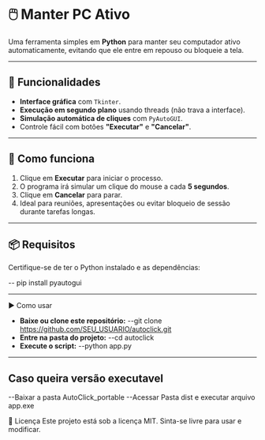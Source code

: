 # 🖱️ Manter PC Ativo

Uma ferramenta simples em **Python** para manter seu computador ativo automaticamente, evitando que ele entre em repouso ou bloqueie a tela.

---

## 📌 Funcionalidades

- **Interface gráfica** com `Tkinter`.
- **Execução em segundo plano** usando threads (não trava a interface).
- **Simulação automática de cliques** com `PyAutoGUI`.
- Controle fácil com botões **"Executar"** e **"Cancelar"**.

---

## 🚀 Como funciona

1. Clique em **Executar** para iniciar o processo.
2. O programa irá simular um clique do mouse a cada **5 segundos**.
3. Clique em **Cancelar** para parar.
4. Ideal para reuniões, apresentações ou evitar bloqueio de sessão durante tarefas longas.

---

## 📦 Requisitos

Certifique-se de ter o Python instalado e as dependências:

-- pip install pyautogui

---

▶️ Como usar

- **Baixe ou clone este repositório:**
  --git clone https://github.com/SEU_USUARIO/autoclick.git
- **Entre na pasta do projeto:**
  --cd autoclick
- **Execute o script:**
  --python app.py

---

## Caso queira versão executavel

--Baixar a pasta AutoClick_portable
--Acessar Pasta dist e executar arquivo app.exe

📄 Licença
Este projeto está sob a licença MIT. Sinta-se livre para usar e modificar.
